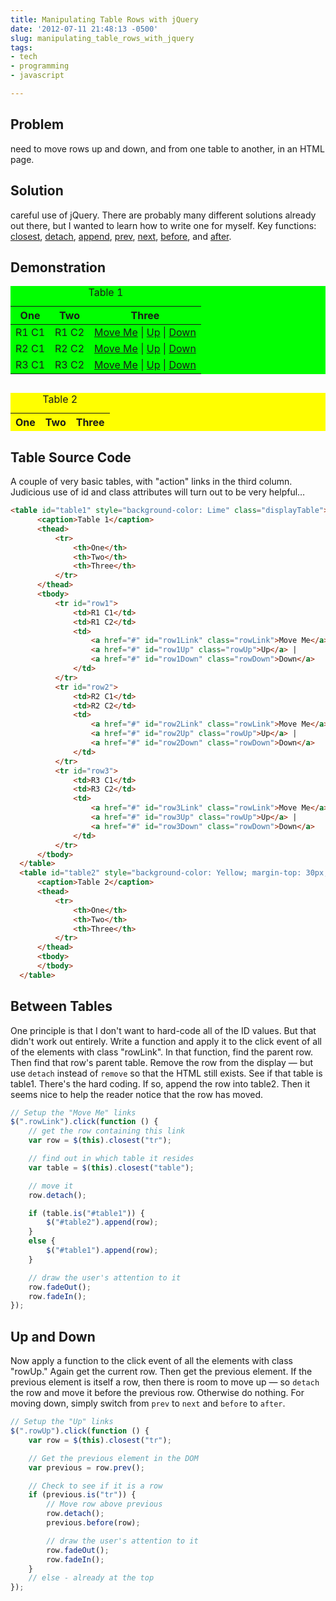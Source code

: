 ```yaml
---
title: Manipulating Table Rows with jQuery
date: '2012-07-11 21:48:13 -0500'
slug: manipulating_table_rows_with_jquery
tags:
- tech
- programming
- javascript

---
```


## Problem

need to move rows up and down, and from one table to another, in an
HTML page.

## Solution

careful use of jQuery. There are probably many different solutions
already out there, but I wanted to learn how to write one for myself. Key
functions: [closest](https://api.jquery.com/closest/), [detach](https://api.jquery.com/detach/), [append](https://api.jquery.com/append/), [prev](https://api.jquery.com/prev/), [next](https://api.jquery.com/next/), [before](https://api.jquery.com/before/), and [after](https://api.jquery.com/after/).

<!-- truncate -->

## Demonstration

<!-- markdownlint-disable MD033 -->
<table id="table1" style="background-color: Lime" class="displayTable">
    <caption>Table 1</caption>
    <thead>
        <tr>
            <th>One</th>
            <th>Two</th>
            <th>Three</th>
        </tr>
    </thead>
    <tbody>
        <tr id="row1">
            <td>R1 C1</td>
            <td>R1 C2</td>
            <td>
                <a href="#" id="row1Link" class="rowLink">Move Me</a> |
                <a href="#" id="row1Up" class="rowUp">Up</a> |
                <a href="#" id="row1Down" class="rowDown">Down</a>
            </td>
        </tr>
        <tr id="row2">
            <td>R2 C1</td>
            <td>R2 C2</td>
            <td>
                <a href="#" id="row2Link" class="rowLink">Move Me</a> |
                <a href="#" id="row2Up" class="rowUp">Up</a> |
                <a href="#" id="row2Down" class="rowDown">Down</a>
            </td>
        </tr>
        <tr id="row3">
            <td>R3 C1</td>
            <td>R3 C2</td>
            <td>
                <a href="#" id="row3Link" class="rowLink">Move Me</a> |
                <a href="#" id="row3Up" class="rowUp">Up</a> |
                <a href="#" id="row3Down" class="rowDown">Down</a>
            </td>
        </tr>
    </tbody>
</table>
<table id="table2" style="background-color: Yellow; margin-top: 30px;" class="displayTable">
    <caption>Table 2</caption>
    <thead>
        <tr>
            <th>One</th>
            <th>Two</th>
            <th>Three</th>
        </tr>
    </thead>
    <tbody>
    </tbody>
</table>
<!-- markdownlint-restore -->

## Table Source Code

A couple of very basic tables, with "action" links in the third column. Judicious use of id and class attributes will turn out to be very helpful&hellip;

```html
<table id="table1" style="background-color: Lime" class="displayTable">
      <caption>Table 1</caption>
      <thead>
          <tr>
              <th>One</th>
              <th>Two</th>
              <th>Three</th>
          </tr>
      </thead>
      <tbody>
          <tr id="row1">
              <td>R1 C1</td>
              <td>R1 C2</td>
              <td>
                  <a href="#" id="row1Link" class="rowLink">Move Me</a> |
                  <a href="#" id="row1Up" class="rowUp">Up</a> |
                  <a href="#" id="row1Down" class="rowDown">Down</a>
              </td>
          </tr>
          <tr id="row2">
              <td>R2 C1</td>
              <td>R2 C2</td>
              <td>
                  <a href="#" id="row2Link" class="rowLink">Move Me</a> |
                  <a href="#" id="row2Up" class="rowUp">Up</a> |
                  <a href="#" id="row2Down" class="rowDown">Down</a>
              </td>
          </tr>
          <tr id="row3">
              <td>R3 C1</td>
              <td>R3 C2</td>
              <td>
                  <a href="#" id="row3Link" class="rowLink">Move Me</a> |
                  <a href="#" id="row3Up" class="rowUp">Up</a> |
                  <a href="#" id="row3Down" class="rowDown">Down</a>
              </td>
          </tr>
      </tbody>
  </table>
  <table id="table2" style="background-color: Yellow; margin-top: 30px;" class="displayTable">
      <caption>Table 2</caption>
      <thead>
          <tr>
              <th>One</th>
              <th>Two</th>
              <th>Three</th>
          </tr>
      </thead>
      <tbody>
      </tbody>
  </table>
```

## Between Tables

One principle is that I don't want to hard-code all of the ID values. But that didn't work out entirely. Write a function and apply it to the click event of all of the elements with class "rowLink". In that function, find the parent row. Then find that row's parent table. Remove the row from the display &mdash; but use `detach` instead of `remove` so that the HTML still exists. See if that table is table1. There's the hard coding. If so, append the row into table2. Then it seems nice to help the reader notice that the row has moved.

```javascript
// Setup the "Move Me" links
$(".rowLink").click(function () {
    // get the row containing this link
    var row = $(this).closest("tr");

    // find out in which table it resides
    var table = $(this).closest("table");

    // move it
    row.detach();

    if (table.is("#table1")) {
        $("#table2").append(row);
    }
    else {
        $("#table1").append(row);
    }

    // draw the user's attention to it
    row.fadeOut();
    row.fadeIn();
});
```

## Up and Down

Now apply a function to the click event of all the elements with class "rowUp."
Again get the current row. Then get the previous element. If the previous
element is itself a row, then there is room to move up &mdash; so `detach` the
row and move it before the previous row. Otherwise do nothing. For moving down,
simply switch from `prev` to `next` and `before` to `after`.

```javascript
// Setup the "Up" links
$(".rowUp").click(function () {
    var row = $(this).closest("tr");

    // Get the previous element in the DOM
    var previous = row.prev();

    // Check to see if it is a row
    if (previous.is("tr")) {
        // Move row above previous
        row.detach();
        previous.before(row);

        // draw the user's attention to it
        row.fadeOut();
        row.fadeIn();
    }
    // else - already at the top
});
```

<!-- TODO -->
<!-- markdownlint-disable MD033 -->
<!-- <script type="text/javascript">
    $(document).ready(function () {
        // Setup the "Move Me" links
        $(".rowLink").click(function () {
            // get the row containing this link
            var row = $(this).closest("tr");

            // find out in which table it resides
            var table = $(this).closest("table");

            // move it
            row.detach();

            if (table.is("#table1")) {
                $("#table2").append(row);
            }
            else {
                $("#table1").append(row);
            }

            // draw the user's attention to it
            row.fadeOut();
            row.fadeIn();
        });

        // Setup the "Up" links
        $(".rowUp").click(function () {
            var row = $(this).closest("tr");

            // Get the previous element in the DOM
            var previous = row.prev();

            // Check to see if it is a row
            if (previous.is("tr")) {
                // Move row above previous
                row.detach();
                previous.before(row);

                // draw the user's attention to it
                row.fadeOut();
                row.fadeIn();
            }
            // else - already at the top
        });

        // Setup the "Up" links
        $(".rowDown").click(function () {
            var row = $(this).closest("tr");

            // Get the previous element in the DOM
            var next = row.next();

            // Check to see if it is a row
            if (next.is("tr")) {
                // Move row above previous
                row.detach();
                next.after(row);

                // draw the user's attention to it
                row.fadeOut();
                row.fadeIn();
            }
            // else - already at the bottom
        });
    });
</script> -->
<!-- markdownlint-restore -->
